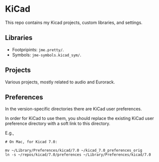# KiCad

This repo contains my Kicad projects, custom libraries, and settings.

## Libraries

*   Footpripints: `jme.pretty/`.
*   Symbols: `jme-symbols.kicad_sym/`.

## Projects

Various projects, mostly related to audio and Eurorack.
                 
## Preferences

In the version-specific directories there are KiCad user preferences.

In order for KiCad to use them, you should replace the existing KiCad
user preference directory with a soft link to this directory.

E.g.,

```
# On Mac, for Kicad 7.0:

mv ~/Library/Preferences/kicad/7.0 ~/kicad_7.0_preferences_orig
ln -s ~/repos/kicad/7.0/preferences ~/Library/Preferences/kicad/7.0
```

